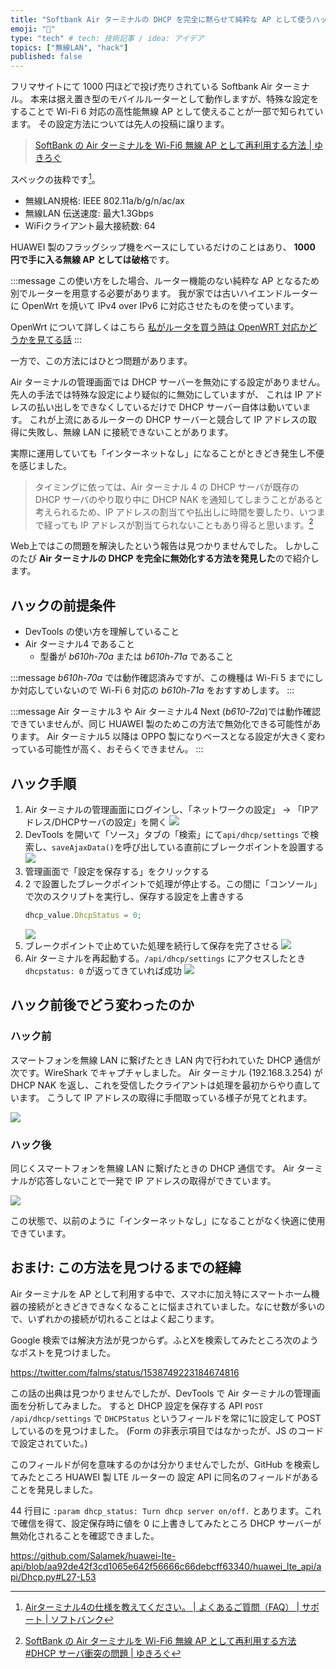 ```yaml
---
title: "Softbank Air ターミナルの DHCP を完全に黙らせて純粋な AP として使うハック"
emoji: "🌊"
type: "tech" # tech: 技術記事 / idea: アイデア
topics: ["無線LAN", "hack"]
published: false
---
```


フリマサイトにて 1000 円ほどで投げ売りされている Softbank Air ターミナル。
本来は据え置き型のモバイルルーターとして動作しますが、特殊な設定をすることで Wi-Fi 6 対応の高性能無線 AP として使えることが一部で知られています。
その設定方法については先人の投稿に譲ります。

> [SoftBank の Air ターミナルを Wi-Fi6 無線 AP として再利用する方法 | ゆきろぐ](https://yukimomiji.net/softbankair-wifi6-ap/)


スペックの抜粋です[^1]。

- 無線LAN規格: IEEE 802.11a/b/g/n/ac/ax
- 無線LAN 伝送速度: 最大1.3Gbps
- WiFiクライアント最大接続数: 64

[^1]: [Airターミナル4の仕様を教えてください。 | よくあるご質問（FAQ） | サポート | ソフトバンク](https://www.softbank.jp/support/faq/view/25391)

HUAWEI 製のフラッグシップ機をベースにしているだけのことはあり、 **1000 円で手に入る無線 AP としては破格**です。

:::message
この使い方をした場合、ルーター機能のない純粋な AP となるため別でルーターを用意する必要があります。
我が家では古いハイエンドルーターに OpenWrt を焼いて IPv4 over IPv6 に対応させたものを使っています。

OpenWrt について詳しくはこちら
[私がルータを買う時は OpenWRT 対応かどうかを見てる話](https://zenn.dev/tantan_tanuki/articles/574203fe2e627a)
:::

一方で、この方法にはひとつ問題があります。

Air ターミナルの管理画面では DHCP サーバーを無効にする設定がありません。
先人の手法では特殊な設定により疑似的に無効にしていますが、 これは IP アドレスの払い出しをできなくしているだけで DHCP サーバー自体は動いています。
これが上流にあるルーターの DHCP サーバーと競合して IP アドレスの取得に失敗し、無線 LAN に接続できないことがあります。

実際に運用していても「インターネットなし」になることがときどき発生し不便を感じました。

> タイミングに依っては、Air ターミナル 4 の DHCP サーバが既存の DHCP サーバのやり取り中に DHCP NAK を通知してしまうことがあると考えられるため、IP アドレスの割当てや払出しに時間を要したり、いつまで経っても IP アドレスが割当てられないこともあり得ると思います。[^2]

[^2]: [SoftBank の Air ターミナルを Wi-Fi6 無線 AP として再利用する方法#DHCP サーバ衝突の問題 | ゆきろぐ](https://yukimomiji.net/softbankair-wifi6-ap/#DHCP%E3%82%B5%E3%83%BC%E3%83%90%E8%A1%9D%E7%AA%81%E3%81%AE%E5%95%8F%E9%A1%8C)

Web上ではこの問題を解決したという報告は見つかりませんでした。
しかしこのたび **Air ターミナルの DHCP を完全に無効化する方法を発見した**ので紹介します。

## ハックの前提条件

- DevTools の使い方を理解していること
- Air ターミナル4 であること
  - 型番が _b610h-70a_ または _b610h-71a_ であること

:::message
_b610h-70a_ では動作確認済みですが、この機種は Wi-Fi 5 までにしか対応していないので Wi-Fi 6 対応の _b610h-71a_ をおすすめします。
:::

:::message
Air ターミナル3 や Air ターミナル4 Next (_b610-72a_)では動作確認できていませんが、同じ HUAWEI 製のためこの方法で無効化できる可能性があります。
Air ターミナル5 以降は OPPO 製になりベースとなる設定が大きく変わっている可能性が高く、おそらくできません。
:::

## ハック手順

1. Air ターミナルの管理画面にログインし、「ネットワークの設定」 → 「IPアドレス/DHCPサーバの設定」を開く
   ![](/images/2024-05-02-20-59-43.png)
2. DevTools を開いて「ソース」タブの「検索」にて`api/dhcp/settings` で検索し、`saveAjaxData()`を呼び出している直前にブレークポイントを設置する
   ![](/images/2024-05-02-21-02-37.png)
3. 管理画面で「設定を保存する」をクリックする
4. 2 で設置したブレークポイントで処理が停止する。この間に「コンソール」で次のスクリプトを実行し、保存する設定を上書きする
   ```javascript
   dhcp_value.DhcpStatus = 0;
   ```
   ![](/images/2024-05-02-21-05-09.png)
5. ブレークポイントで止めていた処理を続行して保存を完了させる
   ![](/images/2024-05-02-21-07-47.png)
6. Air ターミナルを再起動する。`/api/dhcp/settings` にアクセスしたとき`dhcpstatus: 0` が返ってきていれば成功
   ![](/images/2024-05-02-21-11-40.png)

## ハック前後でどう変わったのか

### ハック前
スマートフォンを無線 LAN に繋げたとき LAN 内で行われていた DHCP 通信が次です。WireShark でキャプチャしました。
Air ターミナル (192.168.3.254) が DHCP NAK を返し、これを受信したクライアントは処理を最初からやり直しています。
こうして IP アドレスの取得に手間取っている様子が見てとれます。

![](/images/2024-05-02-21-17-21.png)


### ハック後
同じくスマートフォンを無線 LAN に繋げたときの DHCP 通信です。
Air ターミナルが応答しないことで一発で IP アドレスの取得ができています。

![](/images/2024-05-02-21-19-01.png)

この状態で、以前のように「インターネットなし」になることがなく快適に使用できています。

## おまけ: この方法を見つけるまでの経緯

Air ターミナルを AP として利用する中で、スマホに加え特にスマートホーム機器の接続がときどきできなくなることに悩まされていました。なにせ数が多いので、いずれかの接続が切れることはよく起こります。

Google 検索では解決方法が見つからず。ふとXを検索してみたところ次のようなポストを見つけました。

https://twitter.com/falms/status/1538749223184674816

この話の出典は見つかりませんでしたが、DevTools で Air ターミナルの管理画面を分析してみました。
すると DHCP 設定を保存する API `POST /api/dhcp/settings` で `DHCPStatus` というフィールドを常に1に設定して POST しているのを見つけました。
(Form の非表示項目ではなかったが、JS のコードで設定されていた。)

このフィールドが何を意味するのかは分かりませんでしたが、GitHub を検索してみたところ HUAWEI 製 LTE ルーターの 設定 API に同名のフィールドがあることを発見しました。

44 行目に `:param dhcp_status: Turn dhcp server on/off.` とあります。これで確信を得て、設定保存時に値を 0 に上書きしてみたところ DHCP サーバーが無効化されることを確認できました。


https://github.com/Salamek/huawei-lte-api/blob/aa92de42f3cd1065e642f56666c66debcff63340/huawei_lte_api/api/Dhcp.py#L27-L53